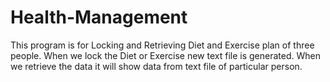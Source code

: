 # Health-Management

This program is for Locking and Retrieving Diet and Exercise plan of three people.
When we lock the Diet or Exercise new text file is generated.
When we retrieve the data it will show data from text file of particular person.
